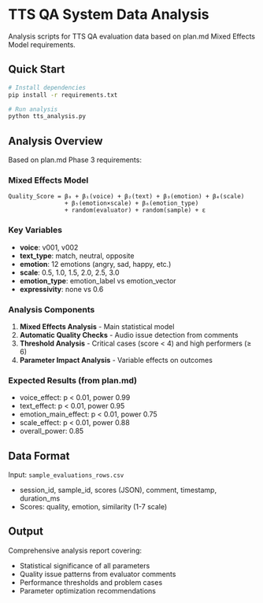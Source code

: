 # TTS QA System Data Analysis

Analysis scripts for TTS QA evaluation data based on plan.md Mixed Effects Model requirements.

## Quick Start

```bash
# Install dependencies
pip install -r requirements.txt

# Run analysis
python tts_analysis.py
```

## Analysis Overview

Based on plan.md Phase 3 requirements:

### Mixed Effects Model
```
Quality_Score = β₀ + β₁(voice) + β₂(text) + β₃(emotion) + β₄(scale) 
                + β₅(emotion×scale) + β₆(emotion_type) 
                + random(evaluator) + random(sample) + ε
```

### Key Variables
- **voice**: v001, v002
- **text_type**: match, neutral, opposite  
- **emotion**: 12 emotions (angry, sad, happy, etc.)
- **scale**: 0.5, 1.0, 1.5, 2.0, 2.5, 3.0
- **emotion_type**: emotion_label vs emotion_vector
- **expressivity**: none vs 0.6

### Analysis Components

1. **Mixed Effects Analysis** - Main statistical model
2. **Automatic Quality Checks** - Audio issue detection from comments
3. **Threshold Analysis** - Critical cases (score < 4) and high performers (≥ 6)
4. **Parameter Impact Analysis** - Variable effects on outcomes

### Expected Results (from plan.md)
- voice_effect: p < 0.01, power 0.99
- text_effect: p < 0.01, power 0.95  
- emotion_main_effect: p < 0.01, power 0.75
- scale_effect: p < 0.01, power 0.88
- overall_power: 0.85

## Data Format

Input: `sample_evaluations_rows.csv`
- session_id, sample_id, scores (JSON), comment, timestamp, duration_ms
- Scores: quality, emotion, similarity (1-7 scale)

## Output

Comprehensive analysis report covering:
- Statistical significance of all parameters
- Quality issue patterns from evaluator comments
- Performance thresholds and problem cases
- Parameter optimization recommendations